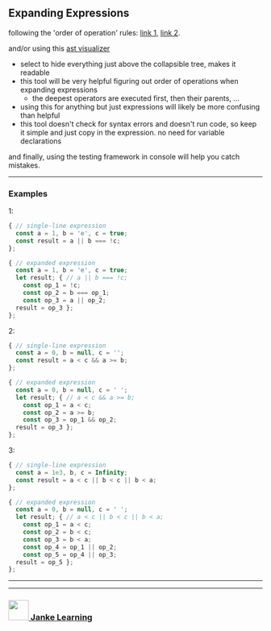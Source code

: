 ## Expanding Expressions

following the 'order of operation' rules: [link 1](http://www.scriptingmaster.com/javascript/operator-precedence.asp), [link 2](https://developer.mozilla.org/en-US/docs/Web/JavaScript/Reference/Operators/Operator_Precedence).

and/or using this [ast visualizer](https://astexplorer.net/) 
* select to hide everything just above the collapsible tree, makes it readable
* this tool will be very helpful figuring out order of operations when expanding expressions
    * the deepest operators are executed first, then their parents, ...
* using this for anything but just expressions will likely be more confusing than helpful
* this tool doesn't check for syntax errors and doesn't run code, so keep it simple and just copy in the expression. no need for variable declarations

and finally, using the testing framework in console will help you catch mistakes.

---

### Examples

1:
```js
{ // single-line expression
  const a = 1, b = 'e', c = true;
  const result = a || b === !c;
};

{ // expanded expression
  const a = 1, b = 'e', c = true;
  let result; { // a || b === !c;
    const op_1 = !c;
    const op_2 = b === op_1;
    const op_3 = a || op_2;
  result = op_3 }; 
};
```

2: 
```js
{ // single-line expression
  const a = 0, b = null, c = '';
  const result = a < c && a >= b;
};

{ // expanded expression
  const a = 0, b = null, c = ' ';
  let result; { // a < c && a >= b;
    const op_1 = a < c;
    const op_2 = a >= b;
    const op_3 = op_1 && op_2;
  result = op_3 }; 
};
```


3: 
```js
{ // single-line expression
  const a = 1e3, b, c = Infinity;
  const result = a < c || b < c || b < a;
};

{ // expanded expression
  const a = 0, b = null, c = ' ';
  let result; { // a < c || b < c || b < a;
    const op_1 = a < c;
    const op_2 = b < c;
    const op_3 = b < a;
    const op_4 = op_1 || op_2;
    const op_5 = op_4 || op_3;
  result = op_5 }; 
};
```

___
___
### <a href="http://janke-learning.org" target="_blank"><img src="https://user-images.githubusercontent.com/18554853/50098409-22575780-021c-11e9-99e1-962787adaded.png" width="40" height="40"></img> Janke Learning</a>
